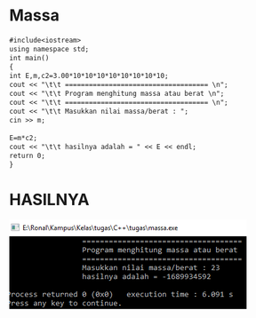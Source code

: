 # Massa

    #include<iostream>
    using namespace std;
    int main()
    {
    int E,m,c2=3.00*10*10*10*10*10*10*10*10;
    cout << "\t\t ==================================== \n";
    cout << "\t\t Program menghitung massa atau berat \n";
    cout << "\t\t ==================================== \n";
    cout << "\t\t Masukkan nilai massa/berat : ";
    cin >> m;

    E=m*c2;
    cout << "\t\t hasilnya adalah = " << E << endl;
    return 0;
    }


# HASILNYA

![img](https://github.com/ernico27/Massa/blob/master/massa.png?raw=true)
